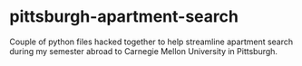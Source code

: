 pittsburgh-apartment-search
===========================

Couple of python files hacked together to help streamline apartment search during my semester abroad to Carnegie Mellon University in Pittsburgh.
